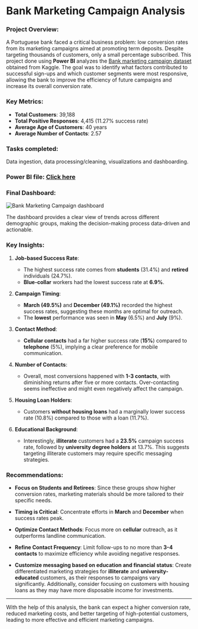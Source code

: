 # Bank Marketing Campaign Analysis

### **Project Overview:**
A Portuguese bank faced a critical business problem: low conversion rates from its marketing campaigns aimed at promoting term deposits. Despite targeting thousands of customers, only a small percentage subscribed. This project done using **Power BI** analyzes the [Bank marketing campaign dataset](https://www.kaggle.com/datasets/pkdarabi/bank-marketing-dataset) obtained from Kaggle.
The goal was to identify what factors contributed to successful sign-ups and which customer segments were most responsive, allowing the bank to improve the efficiency of future campaigns and increase its overall conversion rate.

### **Key Metrics:**
- **Total Customers**: 39,188
- **Total Positive Responses**: 4,415 (11.27% success rate)
- **Average Age of Customers**: 40 years
- **Average Number of Contacts**: 2.57

### **Tasks completed:**
Data ingestion, data processing/cleaning, visualizations and dashboarding.

### **Power BI file:** [Click here](https://github.com/Tan-Tripathi/Bank_Marketing_Campaign_Analysis-PowerBI-Project/blob/main/Bank%20Marketing%20Campaign%20Analysis.pbix)

### **Final Dashboard:**
![Bank Marketing Campaign dashboard](https://github.com/user-attachments/assets/20e00907-59a5-46d2-af9b-fcad94332041)

The dashboard provides a clear view of trends across different demographic groups, making the decision-making process data-driven and actionable.

### **Key Insights:**

1. **Job-based Success Rate**:
   - The highest success rate comes from **students** (31.4%) and **retired** individuals (24.7%).
   - **Blue-collar** workers had the lowest success rate at **6.9%**.

2. **Campaign Timing**:
   - **March (49.5%)** and **December (49.1%)** recorded the highest success rates, suggesting these months are optimal for outreach.
   - The **lowest** performance was seen in **May** (6.5%) and **July** (9%).

3. **Contact Method**:
   - **Cellular contacts** had a far higher success rate (**15%**) compared to **telephone** (5%), implying a clear preference for mobile communication.
   
4. **Number of Contacts**:
   - Overall, most conversions happened with **1-3 contacts**, with diminishing returns after five or more contacts. Over-contacting seems ineffective and might even negatively affect the campaign.
   
5. **Housing Loan Holders**:
   - Customers **without housing loans** had a marginally lower success rate (10.8%) compared to those with a loan (11.7%).

6. **Educational Background**:
   - Interestingly, **illiterate** customers had a **23.5%** campaign success rate, followed by **university degree holders** at 13.7%. This suggests targeting illiterate customers may require specific messaging strategies.
   
### **Recommendations:**
- **Focus on Students and Retirees**: Since these groups show higher conversion rates, marketing materials should be more tailored to their specific needs.
  
- **Timing is Critical**: Concentrate efforts in **March** and **December** when success rates peak.
  
- **Optimize Contact Methods**: Focus more on **cellular** outreach, as it outperforms landline communication.
  
- **Refine Contact Frequency**: Limit follow-ups to no more than **3-4 contacts** to maximize efficiency while avoiding negative responses.

- **Customize messaging based on education and financial status**: Create differentiated marketing strategies for **illiterate** and **university-educated** customers, as their responses to campaigns vary significantly. Additionally, consider focusing on customers with housing loans as they may have more disposable income for investments.

--- 
With the help of this analysis, the bank can expect a higher conversion rate, reduced marketing costs, and better targeting of high-potential customers, leading to more effective and efficient marketing campaigns.
